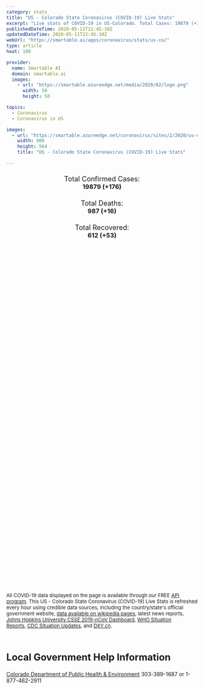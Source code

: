 ```yaml
---
category: stats
title: "US - Colorado State Coronavirus (COVID-19) Live Stats"
excerpt: "Live stats of COVID-19 in US-Colorado. Total Cases: 19879 (+176), Deaths: 987 (+16), Recoveries: 612(+53)."
publishedDateTime: 2020-05-11T22:45:10Z
updatedDateTime: 2020-05-11T22:45:10Z
webUrl: "https://smartable.ai/apps/coronavirus/stats/us-co/"
type: article
heat: 100

provider:
  name: Smartable AI
  domain: smartable.ai
  images:
    - url: "https://smartable.azureedge.net/media/2020/02/logo.png"
      width: 50
      height: 50

topics:
  - Coronavirus
  - Coronavirus in US

images:
  - url: "https://smartable.azureedge.net/coronavirus/sites/2/2020/us-co.jpg"
    width: 900
    height: 564
    title: "US - Colorado State Coronavirus (COVID-19) Live Stats"

---
```

<div class="total-stats" style="text-align: center;">
    <h3>
	    <div style="font-size: 18px; font-weight: 400;">Total Confirmed Cases:</div>
	    19879 (<span class='red'>+176</span>)
    </h3>
    <h3>
	    <div style="font-size: 18px; font-weight: 400;">Total Deaths:</div>
	    987 (<span class='red'>+16</span>)
    </h3>
    <h3>
	    <div style="font-size: 18px; font-weight: 400;">Total Recovered:</div>
	    612 (<span class='green'>+53</span>)
    </h3>
</div>

<script type="text/javascript" src="https://www.gstatic.com/charts/loader.js"></script>

<div id="time_series_chart" style="width: 100%; height: 400px;"></div>
<script type="text/javascript">
  google.charts.load('current', {'packages':['corechart']});
  google.charts.setOnLoadCallback(drawChart);
  function drawChart() {
    var data = google.visualization.arrayToDataTable([
      ['Date', 'Total Cases', 'Total Deaths', 'Total Recovered'],
      ['1/22/2020', 0, 0, 0],['1/23/2020', 0, 0, 0],['1/24/2020', 0, 0, 0],['1/25/2020', 0, 0, 0],['1/26/2020', 0, 0, 0],['1/27/2020', 0, 0, 0],['1/28/2020', 0, 0, 0],['1/29/2020', 0, 0, 0],['1/30/2020', 0, 0, 0],['1/31/2020', 0, 0, 0],['2/1/2020', 0, 0, 0],['2/2/2020', 0, 0, 0],['2/3/2020', 0, 0, 0],['2/4/2020', 0, 0, 0],['2/5/2020', 0, 0, 0],['2/6/2020', 0, 0, 0],['2/7/2020', 0, 0, 0],['2/8/2020', 0, 0, 0],['2/9/2020', 0, 0, 0],['2/10/2020', 0, 0, 0],['2/11/2020', 0, 0, 0],['2/12/2020', 0, 0, 0],['2/13/2020', 0, 0, 0],['2/14/2020', 0, 0, 0],['2/15/2020', 0, 0, 0],['2/16/2020', 0, 0, 0],['2/17/2020', 0, 0, 0],['2/18/2020', 0, 0, 0],['2/19/2020', 0, 0, 0],['2/20/2020', 0, 0, 0],['2/21/2020', 0, 0, 0],['2/22/2020', 0, 0, 0],['2/23/2020', 0, 0, 0],['2/24/2020', 0, 0, 0],['2/25/2020', 0, 0, 0],['2/26/2020', 0, 0, 0],['2/27/2020', 0, 0, 0],['2/28/2020', 0, 0, 0],['2/29/2020', 0, 0, 0],['3/1/2020', 0, 0, 0],['3/2/2020', 0, 0, 0],['3/3/2020', 0, 0, 0],['3/4/2020', 0, 0, 0],['3/5/2020', 0, 0, 0],['3/6/2020', 3, 0, 0],['3/7/2020', 7, 0, 0],['3/8/2020', 7, 0, 0],['3/9/2020', 7, 0, 0],['3/10/2020', 14, 0, 0],['3/11/2020', 27, 0, 0],['3/12/2020', 50, 0, 0],['3/13/2020', 76, 1, 0],['3/14/2020', 100, 1, 0],['3/15/2020', 133, 1, 0],['3/16/2020', 133, 1, 0],['3/17/2020', 185, 2, 0],['3/18/2020', 221, 2, 0],['3/19/2020', 277, 4, 0],['3/20/2020', 363, 4, 0],['3/21/2020', 476, 6, 0],['3/22/2020', 595, 7, 0],['3/23/2020', 723, 7, 0],['3/24/2020', 912, 11, 0],['3/25/2020', 1087, 20, 0],['3/26/2020', 1430, 19, 0],['3/27/2020', 1740, 31, 0],['3/28/2020', 2063, 44, 0],['3/29/2020', 2308, 47, 0],['3/30/2020', 2627, 51, 0],['3/31/2020', 2968, 69, 0],['4/1/2020', 3330, 80, 0],['4/2/2020', 3728, 97, 0],['4/3/2020', 4173, 111, 0],['4/4/2020', 4565, 126, 0],['4/5/2020', 4950, 140, 0],['4/6/2020', 5183, 150, 0],['4/7/2020', 5429, 179, 0],['4/8/2020', 5655, 193, 0],['4/9/2020', 6202, 226, 0],['4/10/2020', 6513, 250, 0],['4/11/2020', 6893, 274, 108],['4/12/2020', 7307, 289, 112],['4/13/2020', 7696, 306, 116],['4/14/2020', 7954, 327, 498],['4/15/2020', 8284, 354, 510],['4/16/2020', 8679, 372, 510],['4/17/2020', 9051, 389, 510],['4/18/2020', 9444, 411, 529],['4/19/2020', 9734, 420, 559],['4/20/2020', 10116, 447, 559],['4/21/2020', 10460, 484, 559],['4/22/2020', 10891, 506, 559],['4/23/2020', 11274, 550, 559],['4/24/2020', 12082, 550, 559],['4/25/2020', 12968, 680, 559],['4/26/2020', 13441, 684, 559],['4/27/2020', 13879, 708, 559],['4/28/2020', 14316, 737, 559],['4/29/2020', 14758, 767, 559],['4/30/2020', 15284, 777, 559],['5/1/2020', 15748, 800, 559],['5/2/2020', 16225, 832, 559],['5/3/2020', 16635, 842, 559],['5/4/2020', 16936, 854, 559],['5/5/2020', 17364, 903, 559],['5/6/2020', 17830, 921, 559],['5/7/2020', 18371, 944, 559],['5/8/2020', 18827, 960, 559],['5/9/2020', 19375, 967, 559],['5/10/2020', 19703, 971, 559],['5/11/2020', 19879, 987, 612],
    ]);
    var options = {
      curveType: 'none',
      chartArea: {'width': '80%', 'height': '80%'},
      legend: { position: 'top' },
      lineWidth: 5,
      colors: ['#f60109', '#444444', '#81B71F']
    };
    var chart = new google.visualization.LineChart(document.getElementById('time_series_chart'));
    chart.draw(data, options);
  }
</script>

<div id="geo_chart" style="width: 100%; height: 500px;"></div>
<script type="text/javascript">
  google.charts.load('current', {
    'packages':['geochart'],
    'mapsApiKey': 'AIzaSyDk1HhVhLaveyKrUhhHZ5YwzIpEcbdal6U'
  });
  google.charts.setOnLoadCallback(drawRegionsMap);
  function drawRegionsMap() {
    var data = google.visualization.arrayToDataTable([
      ['LATITUDE', 'LONGITUDE', 'DESCRIPTION', 'Total Cases', 'Total Deaths'],
      [39.7392, -104.9903, "Denver", 4070, 206],[39.7084, -104.7274, "Adams", 2242, 81],[39.6203, -104.3326, "Arapahoe", 3272, 177],[37.4767, -105.8396, "Alamosa", 25, 2],[40.8691, -104.2259, "Weld", 2139, 113],[37.3861, -102.2801, "Baca", 12, 0],[39.58, -105.2663, "Jefferson", 1649, 94],[40.0726, -105.5136, "Boulder", 767, 53],[38.9108, -104.4723, "El Paso", 1124, 78],[39.9541, -105.0527, "Broomfield", 198, 17],[39.6553, -106.8287, "Eagle", 558, 7],[38.5524, -106.0085, "Chaffee", 68, 16],[39.7241, -105.4306, "Clear Creek", 14, 1],[39.2587, -104.9389, "Douglas", 601, 28],[37.2086, -105.5667, "Costilla", 3, 0],[40.6956, -105.5943, "Larimer", 448, 19],[38.2209, -103.7567, "Crowley", 39, 1],[40.3134, -103.8023, "Morgan", 508, 22],[38.7053, -107.61, "Delta", 55, 1],[40.6818, -102.8395, "Logan", 401, 2],[38.5458, -106.9253, "Gunnison", 173, 6],[38.2351, -104.3434, "Pueblo", 182, 12],[39.2189, -104.5403, "Elbert", 39, 1],[39.5912, -106.064, "Summit", 165, 1],[38.362, -105.1417, "Fremont", 23, 0],[38.6084, -107.9827, "Montrose", 124, 11],[39.4667, -107.2599, "Garfield", 104, 2],[40.0565, -106.3782, "Grand", 5, 0],[37.0749, -107.5933, "La Plata", 65, 1],[38.0836, -107.0306, "Hinsdale", 3, 0],[38.6092, 106.5167, "Pitkin", 65, 3],[37.6307, -104.7818, "Huerfano", 3, 0],[40.2738, -106.9574, "Routt", 58, 6],[39.0877, -108.5673, "Mesa", 51, 0],[39.3038, -102.4234, "Kit Carson", 26, 2],[38.945, -105.1619, "Teller", 31, 2],[39.1361, -103.4735, "Lincoln", 4, 0],[38.1286, -108.2918, "San Miguel", 20, 0],[37.8488, -106.9252, "Mineral", 2, 0],[39.2467, -106.2935, "Lake", 23, 0],[40.5191, -108.0889, "Moffat", 6, 0],[37.5017, -108.66, "Montezuma", 23, 2],[38.0014, -103.5549, "Otero", 10, 1],[37.2675, -107.0301, "Archuleta", 8, 0],[38.7591, -105.5024, "Park", 15, 0],[37.6877, -106.586, "Rio Grande", 7, 0],[40.1644, -103.2206, "Washington", 9, 0],[39.7029, -102.2938, "Yuma", 11, 0],[38.0276, -107.6734, "Ouray", 6, 1],[40.6831, -102.1725, "Phillips", 8, 0],[37.1225, -104.7396, "Las Animas", 4, 0],[38.0862, -106.1407, "Saguache", 5, 0],[38.134, -105.4654, "Custer", 2, 0],[40.0498, -107.8953, "Rio Blanco", 1, 0],[39.7963, -105.5151, "Gilpin", 3, 0],[38.074, -102.6155, "Prowers", 9, 0],[37.7573704, -107.71625, "San Juan", 1, 0],[38.8002562, -102.6216211, "Cheyenne", 4, 0],[37.2689711, -106.2522143, "Conejos", 1, 0],[38.0036339, -103.0817903, "Bent", 1, 0],
    ]);
    var options = {
      backgroundColor: {fill:'transparent',stroke:'#FFF' ,strokeWidth:0 }, 
      displayMode: 'markers',
      region: 'US-CO', 
      resolution: 'metros',
      colorAxis: {colors: ['#F27D81', '#f60109']},
      sizeAxis: {minSize:3,  maxSize:12},
    };
    var chart = new google.visualization.GeoChart(document.getElementById('geo_chart'));
    chart.draw(data, options);
  };
</script>

<div id="geo_table"></div>
<script type="text/javascript">
  google.charts.load('current', {'packages':['table']});
  google.charts.setOnLoadCallback(drawTable);
  function drawTable() {
    var data = new google.visualization.DataTable();
    data.addColumn('string', 'Location');
    data.addColumn('number', 'Total Cases');
    data.addColumn('number', 'New Cases');
    data.addColumn('number', 'Active Cases');
    data.addColumn('number', 'Total Deaths');
    data.addColumn('number', 'New Deaths');
    data.addColumn('number', 'Total Recovered');
    data.addRows([
      [{v:"Denver", f:"Denver"}, 4070, 0, 3494, 206, 0, 370],[{v:"Adams", f:"Adams"}, 2242, 0, 2161, 81, 0, 0],[{v:"Arapahoe", f:"Arapahoe"}, 3272, 0, 3095, 177, 0, 0],[{v:"Alamosa", f:"Alamosa"}, 25, 0, 23, 2, 0, 0],[{v:"Weld", f:"Weld"}, 2139, 0, 2026, 113, 0, 0],[{v:"Baca", f:"Baca"}, 12, 0, 12, 0, 0, 0],[{v:"Jefferson", f:"Jefferson"}, 1649, 0, 1555, 94, 0, 0],[{v:"Boulder", f:"Boulder"}, 767, 0, 557, 53, 0, 157],[{v:"El Paso", f:"El Paso"}, 1124, 0, 1046, 78, 0, 0],[{v:"Broomfield", f:"Broomfield"}, 198, 0, 181, 17, 0, 0],[{v:"Eagle", f:"Eagle"}, 558, 0, 551, 7, 0, 0],[{v:"Chaffee", f:"Chaffee"}, 68, 0, 52, 16, 0, 0],[{v:"Clear Creek", f:"Clear Creek"}, 14, 0, 13, 1, 0, 0],[{v:"Douglas", f:"Douglas"}, 601, 0, 573, 28, 0, 0],[{v:"Costilla", f:"Costilla"}, 3, 0, 3, 0, 0, 0],[{v:"Larimer", f:"Larimer"}, 448, 0, 429, 19, 0, 0],[{v:"Crowley", f:"Crowley"}, 39, 0, 38, 1, 0, 0],[{v:"Morgan", f:"Morgan"}, 508, 0, 486, 22, 0, 0],[{v:"Delta", f:"Delta"}, 55, 0, 54, 1, 0, 0],[{v:"Logan", f:"Logan"}, 401, 0, 399, 2, 0, 0],[{v:"Gunnison", f:"Gunnison"}, 173, 0, 167, 6, 0, 0],[{v:"Pueblo", f:"Pueblo"}, 182, 0, 170, 12, 0, 0],[{v:"Elbert", f:"Elbert"}, 39, 0, 38, 1, 0, 0],[{v:"Summit", f:"Summit"}, 165, 0, 164, 1, 0, 0],[{v:"Fremont", f:"Fremont"}, 23, 0, 23, 0, 0, 0],[{v:"Montrose", f:"Montrose"}, 124, 0, 113, 11, 0, 0],[{v:"Garfield", f:"Garfield"}, 104, 0, 102, 2, 0, 0],[{v:"Grand", f:"Grand"}, 5, 0, 5, 0, 0, 0],[{v:"La Plata", f:"La Plata"}, 65, 0, 64, 1, 0, 0],[{v:"Hinsdale", f:"Hinsdale"}, 3, 0, 3, 0, 0, 0],[{v:"Pitkin", f:"Pitkin"}, 65, 0, 62, 3, 0, 0],[{v:"Huerfano", f:"Huerfano"}, 3, 0, 3, 0, 0, 0],[{v:"Routt", f:"Routt"}, 58, 0, 52, 6, 0, 0],[{v:"Mesa", f:"Mesa"}, 51, 0, 19, 0, 0, 32],[{v:"Kit Carson", f:"Kit Carson"}, 26, 0, 24, 2, 0, 0],[{v:"Teller", f:"Teller"}, 31, 0, 29, 2, 0, 0],[{v:"Lincoln", f:"Lincoln"}, 4, 0, 4, 0, 0, 0],[{v:"San Miguel", f:"San Miguel"}, 20, 0, 20, 0, 0, 0],[{v:"Mineral", f:"Mineral"}, 2, 0, 2, 0, 0, 0],[{v:"Lake", f:"Lake"}, 23, 0, 23, 0, 0, 0],[{v:"Moffat", f:"Moffat"}, 6, 0, 6, 0, 0, 0],[{v:"Montezuma", f:"Montezuma"}, 23, 0, 21, 2, 0, 0],[{v:"Otero", f:"Otero"}, 10, 0, 9, 1, 0, 0],[{v:"Archuleta", f:"Archuleta"}, 8, 0, 8, 0, 0, 0],[{v:"Park", f:"Park"}, 15, 0, 15, 0, 0, 0],[{v:"Rio Grande", f:"Rio Grande"}, 7, 0, 7, 0, 0, 0],[{v:"Washington", f:"Washington"}, 9, 0, 9, 0, 0, 0],[{v:"Yuma", f:"Yuma"}, 11, 0, 11, 0, 0, 0],[{v:"Ouray", f:"Ouray"}, 6, 0, 5, 1, 0, 0],[{v:"Phillips", f:"Phillips"}, 8, 0, 8, 0, 0, 0],[{v:"Las Animas", f:"Las Animas"}, 4, 0, 4, 0, 0, 0],[{v:"Saguache", f:"Saguache"}, 5, 0, 5, 0, 0, 0],[{v:"Custer", f:"Custer"}, 2, 0, 2, 0, 0, 0],[{v:"Rio Blanco", f:"Rio Blanco"}, 1, 0, 1, 0, 0, 0],[{v:"Gilpin", f:"Gilpin"}, 3, 0, 3, 0, 0, 0],[{v:"Prowers", f:"Prowers"}, 9, 0, 9, 0, 0, 0],[{v:"San Juan", f:"San Juan"}, 1, 0, 1, 0, 0, 0],[{v:"Cheyenne", f:"Cheyenne"}, 4, 0, 4, 0, 0, 0],[{v:"Conejos", f:"Conejos"}, 1, 0, 1, 0, 0, 0],[{v:"Bent", f:"Bent"}, 1, 0, 1, 0, 0, 0],
    ]);
    data.setProperty(0, 0, 'style', 'min-width:100px');
    var table = new google.visualization.Table(document.getElementById('geo_table'));
    table.draw(data, {allowHtml: true, sortColumn: 2, sortAscending: false, width: '660px', height: '100%'});
  }
</script>

<span style="font-size: 13px">All COVID-19 data displayed on the page is available through our FREE <a href="https://developer.smartable.ai">API program</a>. This US - Colorado State Coronavirus (COVID-19) Live Stats is refreshed every hour using credible data sources, including the country/state's official government website, <a href="https://en.wikipedia.org/wiki/2019%E2%80%9320_coronavirus_pandemic" target="_blank">data available on wikipedia pages</a>, latest news reports, <a href="https://systems.jhu.edu/research/public-health/ncov/" target="_blank">Johns Hopkins University CSSE 2019-nCoV Dashboard</a>, <a href="https://www.who.int/emergencies/diseases/novel-coronavirus-2019/situation-reports" target="_blank">WHO Situation Reports</a>, <a href="https://www.cdc.gov/coronavirus/2019-ncov/index.html" target="_blank">CDC Situation Updates</a>, and <a href="https://ncov.dxy.cn/ncovh5/view/pneumonia" target="_blank">DXY.cn</a>.</span>

<h2 id="news" class="center" style="margin-top: 60px; font-size: 25px;">Local Government Help Information</h2>
<div class="info center">
<a href="https://www.colorado.gov/pacific/cdphe/2019-novel-coronavirus" target="_blank">Colorado Department of Public Health & Environment</a> 303-389-1687 or 1-877-462-2911
</div>

